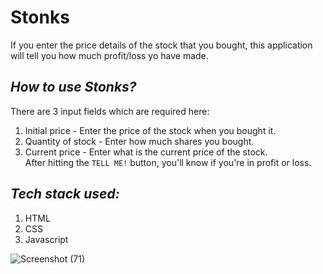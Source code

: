 # Stonks 
If you enter the price details of the stock that you bought, this application will tell you how much profit/loss yo have made.
## *How to use Stonks?*
There are 3 input fields which are required here:
1. Initial price - Enter the price of the stock when you bought it.
2. Quantity of stock - Enter how much shares you bought.
3. Current price - Enter what is the current price of the stock. </br>
After hitting the `TELL ME!` button, you'll know if you're in profit or loss.
## *Tech stack used:*
1. HTML 
2. CSS
3. Javascript

![Screenshot (71)](https://user-images.githubusercontent.com/89513841/188948821-f5222121-131b-49fc-98bf-22903ea21cfe.png)
